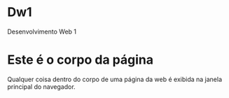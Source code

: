 # Dw1
Desenvolvimento Web 1
<!DOCTYPE html>
<html lang="pt-br">
<head>
<meta charset="utf-8"/>
<title>Este é o título da página</title>
</head>
<body>
<h1>Este é o corpo da página </h1>
<p>Qualquer coisa dentro do corpo de uma página da web é exibida na janela principal do navegador. </p>
</body>
</html>
